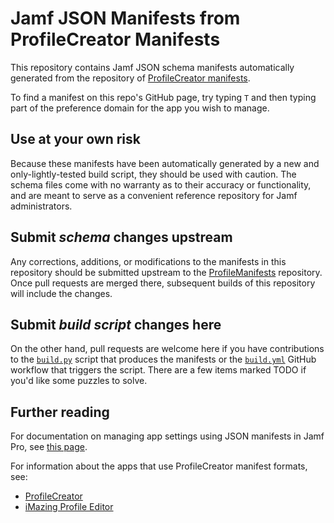 # Jamf JSON Manifests from ProfileCreator Manifests

This repository contains Jamf JSON schema manifests automatically generated from the repository of [ProfileCreator manifests](https://github.com/ProfileCreator/ProfileManifests).

To find a manifest on this repo's GitHub page, try typing `T` and then typing part of the preference domain for the app you wish to manage.

## Use at your own risk

Because these manifests have been automatically generated by a new and only-lightly-tested build script, they should be used with caution. The schema files come with no warranty as to their accuracy or functionality, and are meant to serve as a convenient reference repository for Jamf administrators.

## Submit _schema_ changes upstream

Any corrections, additions, or modifications to the manifests in this repository should be submitted upstream to the [ProfileManifests](https://github.com/ProfileCreator/ProfileManifests) repository. Once pull requests are merged there, subsequent builds of this repository will include the changes.

## Submit _build script_ changes here

On the other hand, pull requests are welcome here if you have contributions to the [`build.py`](https://github.com/Jamf-Custom-Profile-Schemas/profilecreator-schemas/blob/main/build.py) script that produces the manifests or the [`build.yml`](https://github.com/Jamf-Custom-Profile-Schemas/profilecreator-schemas/blob/main/.github/workflows/build.yml) GitHub workflow that triggers the script. There are a few items marked TODO if you'd like some puzzles to solve.

## Further reading

For documentation on managing app settings using JSON manifests in Jamf Pro, see [this page](https://docs.jamf.com/technical-papers/jamf-pro/json-schema/10.19.0/Introduction.html).

For information about the apps that use ProfileCreator manifest formats, see:

- [ProfileCreator](https://github.com/ProfileCreator/ProfileCreator)
- [iMazing Profile Editor](https://imazing.com/profile-editor)
